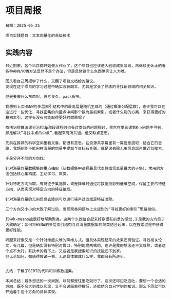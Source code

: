 # 项目周报

    日期：2025-05-25

    项目实践题目：文本向量化的高级技术

## 实践内容
    邻近期末，各个科目都开始做大作业了，这个项目也应该进入验收成果阶段，再继续无休止的看各种ANN/KNN方法显然不是个办法，但是具体做什么东西确实让人为难。
    
    回头看自己周报学了什么，又翻了项目文档给的建议。
    发现在这个项目的学习过程中确实收获颇丰，尤其是学会了熟练的寻找新领域的相关知识。

    但是要做什么东西呢，思考良久，pass很多。

    我想到上次HSNW的多层索引结构中的最高层是随机生成的（通过概率分配层数），也许我可以在这进行一些优化，寻找密集的向量点中间那个数为最初索引，或者什么别的方案，来获得更好的最初索引，这样有没有可能取得更好的效果呢？
    
    依稀记得算法课分治和dp那段课程时也有过类似的问题探讨，果然在第五课第K小问题中寻到，那是解决“寻找中点的中点”,看起来有所共通。但又缺点意思。

    先前在推荐的科学空间里看文章，都很有意思。在资源共享篇里有一篇信息提取，结合它的思路，我想到能不能用在海量的向量中提取与目标有关联，或是说去除无用信息后再做近似搜索。

    于是分开不同的方向找:
    
    针对海量向量数据集的重点抽取（从数据集中选择最具代表性或信息量最大的子集），常用的方法包括核心集构建、主动学习、聚类。
    
    针对特定方向抽取，有特征子集选择，或是降维时通过将数据投影到低维空间，保留主要的特征方向，从而实现对特定方向的特征抽取。

    针对海量向量的无用信息去除则可以进行噪声过滤或是特征消除。

    三个方向又小小的大致了解过后，发现聚类问题与上文提到的“寻找更好的索引”思路相似。
    
    其中k-means能很好地帮助聚类。这两个东西结合起来好像很有前景的感觉,于是我的方向终于大致确定：如何将HSNW的多层索引结构与对海量数据集的聚类结合起来，以在搜索过程中获得更好性能。
    
    听起来好像又是一个针对维度灾难的降维方式。但具体实现起来的效果还待验证。寻找相关论文，有几篇，但是确实没有特别对胃口，特别能提两嘴的，也许是我的想法还不太成熟，或者这个点不太行，有技术的看不上，又或者是我搜索知识的技能还不到家。
    但无论如何，都值得尝试一番。无论具体做成什么样，我都会有所进步。


    支线：下载了BERT的代码和训练数据集。

    本周总结：最多想法的一次周报，以前都是往里吃就行了，这次还得边吃边吐，要想一个合适的方向，既不会大到难以实现，又不会说简单得敷衍，还能结合自己学到的知识。那么下周就可以开始着手这个方向的具体实现。


```python

```
